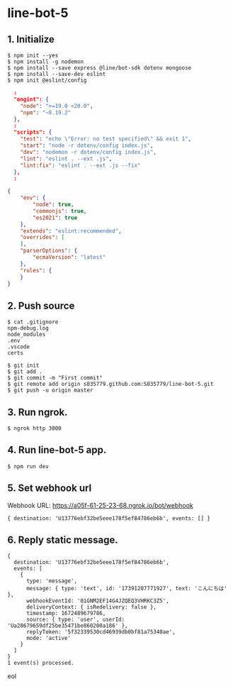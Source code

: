 # line-bot-5

## 1. Initialize

```
$ npm init --yes
$ npm install -g nodemon
$ npm install --save express @line/bot-sdk dotenv mongoose
$ npm install --save-dev eslint
$ npm init @eslint/config
```

```json:package.json
  :
  "engint": {
    "node": ">=19.0 <20.0",
    "npm": "~8.19.2"
  },
  :
  "scripts": {
    "test": "echo \"Error: no test specified\" && exit 1",
    "start": "node -r dotenv/config index.js",
    "dev": "nodemon -r dotenv/config index.js",
    "lint": "eslint . --ext .js",
    "lint:fix": "eslint . --ext .js --fix"
  },
  :
```

```json:.eslintrc.json
{
    "env": {
        "node": true,
        "commonjs": true,
        "es2021": true
    },
    "extends": "eslint:recommended",
    "overrides": [
    ],
    "parserOptions": {
        "ecmaVersion": "latest"
    },
    "rules": {
    }
}
```

## 2. Push source

```console:.gitignore
$ cat .gitignore
npm-debug.log
node_modules
.env
.vscode
certs
```

```
$ git init
$ git add .
$ git commit -m "First commit"
$ git remote add origin s035779.github.com:S035779/line-bot-5.git
$ git push -u origin master
```

## 3. Run ngrok.

```
$ ngrok http 3000
```

## 4. Run line-bot-5 app.

```
$ npm run dev
```

## 5. Set webhook url

Webhook URL: https://a05f-61-25-23-68.ngrok.io/bot/webhook

```
{ destination: 'U13776ebf32be5eee178f5ef84786eb6b', events: [] }
```

## 6. Reply static message.

```
{
  destination: 'U13776ebf32be5eee178f5ef84786eb6b',
  events: [
    {
      type: 'message',
      message: { type: 'text', id: '17391207771927', text: 'こんにちは' },
      webhookEventId: '01GNM2EF14G4JZQEQ3VHRKC3Z5',
      deliveryContext: { isRedelivery: false },
      timestamp: 1672489679786,
      source: { type: 'user', userId: 'Ua28679659df25be35471be860200a186' },
      replyToken: '5f32339530cd46939db0bf81a75340ae',
      mode: 'active'
    }
  ]
}
1 event(s) processed.
```

eol